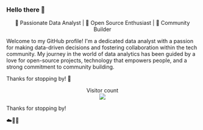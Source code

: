 ### Hello there 👋

<p align="center">
  🌟 Passionate Data Analyst | 🌱 Open Source Enthusiast | 🚀 Community Builder
</p>
Welcome to my GitHub profile! I'm a dedicated data analyst with a passion for making data-driven decisions and fostering collaboration within the tech community. My journey in the world of data analytics has been guided by a love for open-source projects, technology that empowers people, and a strong commitment to community building.

Thanks for stopping by! 🚀

<p align="center"> 
  Visitor count<br>
  <img src="https://profile-counter.glitch.me/sans-kans/count.svg" />
</p>

Thanks for stopping by!

☁️🤙💪



<!--
**sans-kans/sans-kans** is a ✨ _special_ ✨ repository because its `README.md` (this file) appears on your GitHub profile.

Here are some ideas to get you started:

- 🔭 I’m currently working on ...
- 🌱 I’m currently learning ...
- 👯 I’m looking to collaborate on ...
- 🤔 I’m looking for help with ...
- 💬 Ask me about ...
- 📫 How to reach me: ...
- 😄 Pronouns: ...
- ⚡ Fun fact: ...
-->
